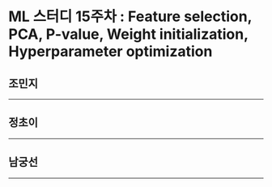 ML 스터디 15주차 : Feature selection, PCA, P-value, Weight initialization, Hyperparameter optimization
=======================================================================================================

조민지
--------

***

정초이
---------

***

남궁선
---------

***
